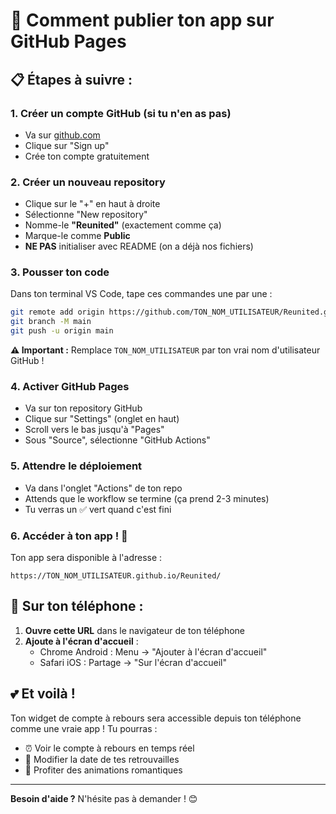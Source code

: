 # 🚀 Comment publier ton app sur GitHub Pages

## 📋 **Étapes à suivre :**

### 1. **Créer un compte GitHub** (si tu n'en as pas)
- Va sur [github.com](https://github.com)
- Clique sur "Sign up" 
- Crée ton compte gratuitement

### 2. **Créer un nouveau repository**
- Clique sur le "+" en haut à droite
- Sélectionne "New repository"
- Nomme-le **"Reunited"** (exactement comme ça)
- Marque-le comme **Public**
- **NE PAS** initialiser avec README (on a déjà nos fichiers)

### 3. **Pousser ton code**
Dans ton terminal VS Code, tape ces commandes une par une :

```bash
git remote add origin https://github.com/TON_NOM_UTILISATEUR/Reunited.git
git branch -M main
git push -u origin main
```

**⚠️ Important :** Remplace `TON_NOM_UTILISATEUR` par ton vrai nom d'utilisateur GitHub !

### 4. **Activer GitHub Pages**
- Va sur ton repository GitHub
- Clique sur "Settings" (onglet en haut)
- Scroll vers le bas jusqu'à "Pages"
- Sous "Source", sélectionne "GitHub Actions"

### 5. **Attendre le déploiement**
- Va dans l'onglet "Actions" de ton repo
- Attends que le workflow se termine (ça prend 2-3 minutes)
- Tu verras un ✅ vert quand c'est fini

### 6. **Accéder à ton app ! 🎉**
Ton app sera disponible à l'adresse :
```
https://TON_NOM_UTILISATEUR.github.io/Reunited/
```

## 📱 **Sur ton téléphone :**

1. **Ouvre cette URL** dans le navigateur de ton téléphone
2. **Ajoute à l'écran d'accueil** :
   - Chrome Android : Menu → "Ajouter à l'écran d'accueil"
   - Safari iOS : Partage → "Sur l'écran d'accueil"

## 💕 **Et voilà !**

Ton widget de compte à rebours sera accessible depuis ton téléphone comme une vraie app ! Tu pourras :
- ⏰ Voir le compte à rebours en temps réel
- 📅 Modifier la date de tes retrouvailles
- 💖 Profiter des animations romantiques

---

**Besoin d'aide ?** N'hésite pas à demander ! 😊
